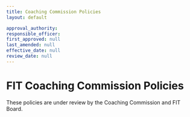 ```yaml
---
title: Coaching Commission Policies
layout: default

approval_authority: 
responsible_officer: 
first_approved: null
last_amended: null
effective_date: null
review_date: null
---
```


# FIT Coaching Commission Policies

These policies are under review by the Coaching Commission and FIT Board.
